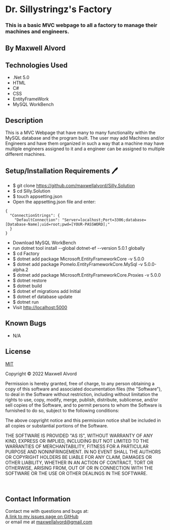 # Dr. Sillystringz's Factory

### This is a basic MVC webpage to all a factory to manage their machines and engineers.

## By Maxwell Alvord


## Technologies Used

* .Net 5.0
* HTML
* C#
* CSS
* EntityFrameWork
* MySQL WorkBench

## Description

This is a MVC Webpage that have many to many functionality within the MySQL database and the program built. The user may add Machines and/or Engineers and have them organized in such a way that a machine may have multiple engineers assigned to it and a engineer can be assigned to multiple different machines. 

## Setup/Installation Requirements 🖊️

* $ git clone <https://github.com/maxwellalvord/Silly.Solution>
* $ cd Silly.Solution
* $ touch appsetting.json 
* Open the appsetting.json file and enter:

```
{ 
  "ConnectionStrings": { 
    "DefaultConnection": "Server=localhost;Port=3306;database=[Database-Name];uid=root;pwd=[YOUR-PASSWORD];" 
  } 
}
```
* Download MySQL WorkBench
* run dotnet tool install --global dotnet-ef --version 5.0.1 globally
* $ cd Factory
* $ dotnet add package Microsoft.EntityFrameworkCore -v 5.0.0
* $ dotnet add package Pomelo.EntityFrameworkCore.MySql -v 5.0.0-alpha.2
* $ dotnet add package Microsoft.EntityFrameworkCore.Proxies -v 5.0.0
* $ dotnet restore
* $ dotnet build
* $ dotnet ef migrations add Initial
* $ dotnet ef database update
* $ dotnet run
* Visit  <http://localhost:5000>

## Known Bugs

* N/A

## License
[MIT](https://opensource.org/osd)

Copyright &copy;
2022 Maxwell Alvord

Permission is hereby granted, free of charge, to any person obtaining a copy of this software and associated documentation files (the "Software"), to deal in the Software without restriction, including without limitation the rights to use, copy, modify, merge, publish, distribute, sublicense, and/or sell copies of the Software, and to permit persons to whom the Software is furnished to do so, subject to the following conditions:

The above copyright notice and this permission notice shall be included in all copies or substantial portions of the Software.

THE SOFTWARE IS PROVIDED "AS IS", WITHOUT WARRANTY OF ANY KIND, EXPRESS OR IMPLIED, INCLUDING BUT NOT LIMITED TO THE WARRANTIES OF MERCHANTABILITY, FITNESS FOR A PARTICULAR PURPOSE AND NONINFRINGEMENT. IN NO EVENT SHALL THE AUTHORS OR COPYRIGHT HOLDERS BE LIABLE FOR ANY CLAIM, DAMAGES OR OTHER LIABILITY, WHETHER IN AN ACTION OF CONTRACT, TORT OR OTHERWISE, ARISING FROM, OUT OF OR IN CONNECTION WITH THE SOFTWARE OR THE USE OR OTHER DEALINGS IN THE SOFTWARE.

<br>

## Contact Information
Contact me with questions and bugs at: <br>
[A link to my issues page on GitHub](https://github.com/maxwellalvord/maxwellalvord/issues)<br>
or email me at <a href = "mailto:maxwellalvord@gmail.com">maxwellalvord@gmail.com</a>